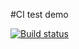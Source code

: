 #CI test demo

[![Build status](https://ci.appveyor.com/api/projects/status/vfjxm6e7oevjx11i?svg=true)](https://ci.appveyor.com/project/AnytaLeon/jest)